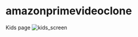 # amazonprimevideoclone

Kids page 
![kids_screen](https://user-images.githubusercontent.com/62128670/80665751-7485d980-8aee-11ea-822b-2a77363b6984.gif)

